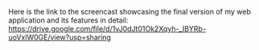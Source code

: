 Here is the link to the screencast showcasing the final version of my web application and its features in detail:
https://drive.google.com/file/d/1vJ0dJt01Ok2Xqyh-_IBYRb-uoVxlW0GE/view?usp=sharing